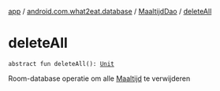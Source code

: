 [app](../../index.md) / [android.com.what2eat.database](../index.md) / [MaaltijdDao](index.md) / [deleteAll](./delete-all.md)

# deleteAll

`abstract fun deleteAll(): `[`Unit`](https://kotlinlang.org/api/latest/jvm/stdlib/kotlin/-unit/index.html)

Room-database operatie om alle [Maaltijd](../../android.com.what2eat.model/-maaltijd/index.md) te verwijderen

